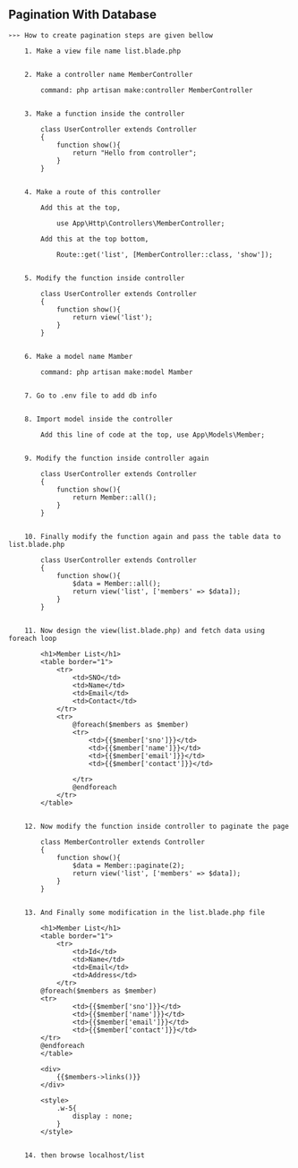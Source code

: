 ## **Pagination With Database**

    ➢➢➢ How to create pagination steps are given bellow

        1. Make a view file name list.blade.php


        2. Make a controller name MemberController

            command: php artisan make:controller MemberController


        3. Make a function inside the controller

            class UserController extends Controller
            {
                function show(){
                    return "Hello from controller";
                } 
            }


        4. Make a route of this controller

            Add this at the top,
                
                use App\Http\Controllers\MemberController;

            Add this at the top bottom,
                
                Route::get('list', [MemberController::class, 'show']);


        5. Modify the function inside controller

            class UserController extends Controller
            {
                function show(){
                    return view('list');
                } 
            }


        6. Make a model name Mamber

            command: php artisan make:model Mamber


        7. Go to .env file to add db info 


        8. Import model inside the controller

            Add this line of code at the top, use App\Models\Member;


        9. Modify the function inside controller again

            class UserController extends Controller
            {
                function show(){
                    return Member::all();
                } 
            }
        

        10. Finally modify the function again and pass the table data to list.blade.php

            class UserController extends Controller
            {
                function show(){
                    $data = Member::all();
                    return view('list', ['members' => $data]);
                } 
            }


        11. Now design the view(list.blade.php) and fetch data using foreach loop

            <h1>Member List</h1>
            <table border="1">
                <tr>
                    <td>SNO</td>
                    <td>Name</td>
                    <td>Email</td>
                    <td>Contact</td>
                </tr>
                <tr>
                    @foreach($members as $member)
                    <tr>
                        <td>{{$member['sno']}}</td>
                        <td>{{$member['name']}}</td>
                        <td>{{$member['email']}}</td>
                        <td>{{$member['contact']}}</td>
                        
                    </tr>
                    @endforeach
                </tr>
            </table>
            
        
        12. Now modify the function inside controller to paginate the page

            class MemberController extends Controller
            {
                function show(){
                    $data = Member::paginate(2);
                    return view('list', ['members' => $data]);
                }
            }

        
        13. And Finally some modification in the list.blade.php file

            <h1>Member List</h1>
            <table border="1">
                <tr>
                    <td>Id</td>
                    <td>Name</td>
                    <td>Email</td>
                    <td>Address</td>
                </tr>
            @foreach($members as $member)
            <tr>
                    <td>{{$member['sno']}}</td>
                    <td>{{$member['name']}}</td>
                    <td>{{$member['email']}}</td>
                    <td>{{$member['contact']}}</td>
            </tr>
            @endforeach
            </table>

            <div>
                {{$members->links()}}
            </div>

            <style>
                .w-5{
                    display : none;
                }
            </style>

            
        14. then browse localhost/list